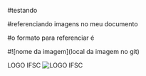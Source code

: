 #testando

#referenciando imagens no meu documento

#o formato para referenciar é ![]()

#![nome da imagem](local da imagem no git)

LOGO IFSC
![LOGO IFSC](logo-ifsc.png)
